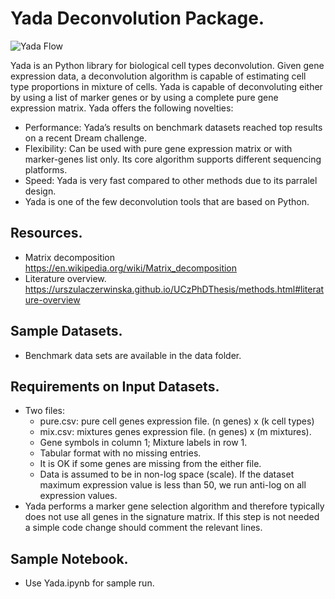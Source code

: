 # Yada Deconvolution Package.
![Yada Flow](/data/Yada.jpg)

Yada is an Python library for biological cell types deconvolution. Given gene expression data, a deconvolution algorithm is capable of estimating cell type proportions in mixture of cells. Yada is capable of deconvoluting either by using a list of marker genes or by using a complete pure gene expression matrix. Yada offers the following novelties:

- Performance: Yada’s results on benchmark datasets reached top results on a recent Dream challenge.
- Flexibility: Can be used with pure gene expression matrix or with marker-genes list only. Its core algorithm supports different sequencing platforms.
- Speed: Yada is very fast compared to other methods due to its parralel design.
- Yada is one of the few deconvolution tools that are based on Python.

## Resources.
- Matrix decomposition https://en.wikipedia.org/wiki/Matrix_decomposition
- Literature overview. https://urszulaczerwinska.github.io/UCzPhDThesis/methods.html#literature-overview

## Sample Datasets.
- Benchmark data sets are available in the data folder.

## Requirements on Input Datasets.
- Two files:
	- pure.csv: pure cell genes expression file. (n genes) x (k cell types)
	- mix.csv: mixtures genes expression file. (n genes) x (m mixtures).
	- Gene symbols in column 1; Mixture labels in row 1.
	- Tabular format with no missing entries.
	- It is OK if some genes are missing from the either file.
	- Data is assumed to be in non-log space (scale). If the dataset maximum expression value is less than 50, we run anti-log on all expression values.
- Yada performs a marker gene selection algorithm and therefore typically does not use all genes in the signature matrix. If this step is not needed a simple code change should comment the relevant lines.

## Sample Notebook.
- Use Yada.ipynb for sample run.